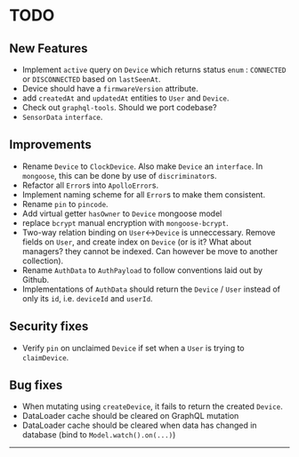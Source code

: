 # TODO

## New Features

- Implement `active` query on `Device` which returns status `enum` : `CONNECTED` or `DISCONNECTED` based on `lastSeenAt`.
- Device should have a `firmwareVersion` attribute.
- add `createdAt` and `updatedAt` entities to `User` and `Device`.
- Check out `graphql-tools`. Should we port codebase?
- `SensorData` `interface`.

## Improvements

- Rename `Device` to `ClockDevice`. Also make `Device` an `interface`. In `mongoose`, this can be done by use of `discriminator`s.
- Refactor all `Error`s into `ApolloError`s.
- Implement naming scheme for all `Error`s to make them consistent.
- Rename `pin` to `pincode`.
- Add virtual getter `hasOwner` to `Device` mongoose model
- replace `bcrypt` manual encryption with `mongoose-bcrypt`.
- Two-way relation binding on `User`<->`Device` is unneccessary. Remove fields on `User`, and create index on `Device` (or is it? What about managers? they cannot be indexed. Can however be move to another collection).
- Rename `AuthData` to `AuthPayload` to follow conventions laid out by Github.
- Implementations of `AuthData` should return the `Device` / `User` instead of only its `id`, i.e. `deviceId` and `userId`.

## Security fixes

- Verify `pin` on unclaimed `Device` if set when a `User` is trying to `claimDevice`.

## Bug fixes

- When mutating using `createDevice`, it fails to return the created `Device`.
- DataLoader cache should be cleared on GraphQL mutation
- DataLoader cache should be cleared when data has changed in database (bind to `Model.watch().on(...)`)

---
